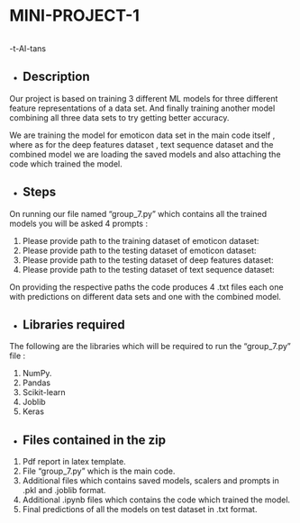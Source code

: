 ﻿# MINI-PROJECT-1
`                                                                                                                                     `-t-AI-tans
##
- ## Description
Our project is based on training 3 different ML models for three different feature representations of a data set. And finally training another model combining all three data sets to try getting better accuracy. 

We are training the model for emoticon data set in the main code itself , where as for the deep features dataset , text sequence  dataset and the combined model we are loading the saved models  and also attaching the code which trained the model.
- ## Steps
On running our file named “group_7.py” which contains all the trained models you will be asked 4 prompts :

1. Please provide path to the training dataset of emoticon dataset:
1. Please provide path to the testing dataset of emoticon dataset:
1. Please provide path to the testing dataset of deep features dataset:
1. Please provide path to the testing dataset of text sequence dataset:

On providing the respective paths the code produces 4 .txt files each one with predictions on different data sets and one with the combined model.
- ## Libraries required 
The following are the libraries which will be required to run the “group_7.py” file :

1. NumPy.
1. Pandas
1. Scikit-learn
1. Joblib
1. Keras
- ## Files contained in the zip
1. Pdf report in latex template.
1. File “group_7.py” which is the main code.
1. Additional files which contains saved models, scalers and prompts in  .pkl and .joblib format.
1. Additional  .ipynb files which contains the code which trained the model.
1. Final predictions of all the models on test dataset in .txt format.






## 



